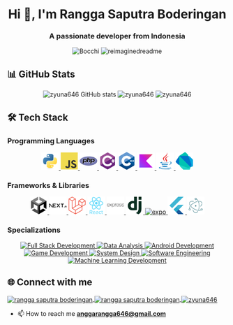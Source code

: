 <h1 align="center">Hi 👋, I'm Rangga Saputra Boderingan</h1>
<h3 align="center">A passionate developer from Indonesia</h3>

<p align="center">
  <img src="https://media.tenor.com/tGQh6a0F8AMAAAAi/bocchi-the-rock.gif" alt="Bocchi" />
  <img src="https://myreadme.vercel.app/api/embed/zyuna646?panels=userstatistics,toprepositories,toplanguages,commitgraph" alt="reimaginedreadme" />
  
</p>

## 📊 GitHub Stats
<p align="center">
  <img src="https://github-readme-stats.vercel.app/api?username=zyuna646&show_icons=true&theme=radical" alt="zyuna646 GitHub stats" />
  <img src="https://github-readme-streak-stats.herokuapp.com/?user=zyuna646&theme=radical" alt="zyuna646" />
  <img src="https://github-readme-stats.vercel.app/api/top-langs/?username=zyuna646&layout=compact&theme=radical" alt="zyuna646" />
</p>

## 🛠 Tech Stack

### Programming Languages
<p align="center">
  <a href="https://www.python.org" target="_blank" rel="noreferrer">
    <img src="https://raw.githubusercontent.com/devicons/devicon/master/icons/python/python-original.svg" alt="python" width="40" height="40"/>
  </a>
  <a href="https://developer.mozilla.org/en-US/docs/Web/JavaScript" target="_blank" rel="noreferrer">
    <img src="https://raw.githubusercontent.com/devicons/devicon/master/icons/javascript/javascript-original.svg" alt="javascript" width="40" height="40"/>
  </a>
  <a href="https://www.php.net" target="_blank" rel="noreferrer">
    <img src="https://raw.githubusercontent.com/devicons/devicon/master/icons/php/php-original.svg" alt="php" width="40" height="40"/>
  </a>
  <a href="https://docs.microsoft.com/en-us/dotnet/csharp/" target="_blank" rel="noreferrer">
    <img src="https://raw.githubusercontent.com/devicons/devicon/master/icons/csharp/csharp-original.svg" alt="csharp" width="40" height="40"/>
  </a>
  <a href="https://isocpp.org/" target="_blank" rel="noreferrer">
    <img src="https://raw.githubusercontent.com/devicons/devicon/master/icons/cplusplus/cplusplus-original.svg" alt="cplusplus" width="40" height="40"/>
  </a>
  <a href="https://kotlinlang.org/" target="_blank" rel="noreferrer">
    <img src="https://raw.githubusercontent.com/devicons/devicon/master/icons/kotlin/kotlin-original.svg" alt="kotlin" width="40" height="40"/>
  </a>
  <a href="https://www.java.com" target="_blank" rel="noreferrer">
    <img src="https://raw.githubusercontent.com/devicons/devicon/master/icons/java/java-original.svg" alt="java" width="40" height="40"/>
  </a>
  <a href="https://dart.dev/" target="_blank" rel="noreferrer">
    <img src="https://raw.githubusercontent.com/devicons/devicon/master/icons/dart/dart-original.svg" alt="dart" width="40" height="40"/>
  </a>
</p>

### Frameworks & Libraries
<p align="center">
  <a href="https://unity.com/" target="_blank" rel="noreferrer">
    <img src="https://raw.githubusercontent.com/devicons/devicon/master/icons/unity/unity-original.svg" alt="unity" width="40" height="40"/>
  </a>
  <a href="https://nextjs.org/" target="_blank" rel="noreferrer">
    <img src="https://raw.githubusercontent.com/devicons/devicon/master/icons/nextjs/nextjs-original-wordmark.svg" alt="next" width="40" height="40"/>
  </a>
  <a href="https://laravel.com/" target="_blank" rel="noreferrer">
    <img src="https://raw.githubusercontent.com/devicons/devicon/master/icons/laravel/laravel-original.svg" alt="laravel" width="40" height="40"/>
  </a>
  <a href="https://reactjs.org/" target="_blank" rel="noreferrer">
    <img src="https://raw.githubusercontent.com/devicons/devicon/master/icons/react/react-original-wordmark.svg" alt="react" width="40" height="40"/>
  </a>
  <a href="https://expressjs.com/" target="_blank" rel="noreferrer">
    <img src="https://raw.githubusercontent.com/devicons/devicon/master/icons/express/express-original-wordmark.svg" alt="express" width="40" height="40"/>
  </a>
  <a href="https://www.djangoproject.com/" target="_blank" rel="noreferrer">
    <img src="https://raw.githubusercontent.com/devicons/devicon/master/icons/django/django-plain.svg" alt="django" width="40" height="40"/>
  </a>
  <a href="https://expo.dev/" target="_blank" rel="noreferrer">
    <img src="https://raw.githubusercontent.com/devicons/devicon/master/icons/expo/expo-plain.svg" alt="expo" width="40" height="40"/>
  </a>
  <a href="https://flutter.dev/" target="_blank" rel="noreferrer">
    <img src="https://raw.githubusercontent.com/devicons/devicon/master/icons/flutter/flutter-original.svg" alt="flutter" width="40" height="40"/>
  </a>
  <a href="https://www.electronjs.org/" target="_blank" rel="noreferrer">
    <img src="https://raw.githubusercontent.com/devicons/devicon/master/icons/electron/electron-original.svg" alt="electron" width="40" height="40"/>
  </a>
</p>

### Specializations
<p align="center">
  <a href="#">
    <img src="https://img.shields.io/badge/Full%20Stack%20Development-blue" alt="Full Stack Development" />
  </a>
  <a href="#">
    <img src="https://img.shields.io/badge/Data%20Analysis-brightgreen" alt="Data Analysis" />
  </a>
  <a href="#">
    <img src="https://img.shields.io/badge/Android%20Development-yellow" alt="Android Development" />
  </a>
  <a href="#">
    <img src="https://img.shields.io/badge/Game%20Development-orange" alt="Game Development" />
  </a>
  <a href="#">
    <img src="https://img.shields.io/badge/System%20Design-red" alt="System Design" />
  </a>
  <a href="#">
    <img src="https://img.shields.io/badge/Software%20Engineering-blueviolet" alt="Software Engineering" />
  </a>
  <a href="#">
    <img src="https://img.shields.io/badge/Machine%20Learning%20Development-ff69b4" alt="Machine Learning Development" />
  </a>
</p>

## 🌐 Connect with me
<p align="left">
  <a href="https://linkedin.com/in/rangga saputra boderingan" target="blank">
    <img align="center" src="https://raw.githubusercontent.com/rahuldkjain/github-profile-readme-generator/master/src/images/icons/Social/linked-in-alt.svg" alt="rangga saputra boderingan" height="30" width="40" />
  </a>
  <a href="https://fb.com/rangga saputra boderingan" target="blank">
    <img align="center" src="https://raw.githubusercontent.com/rahuldkjain/github-profile-readme-generator/master/src/images/icons/Social/facebook.svg" alt="rangga saputra boderingan" height="30" width="40" />
  </a>
  <a href="https://instagram.com/zyuna646" target="blank">
    <img align="center" src="https://raw.githubusercontent.com/rahuldkjain/github-profile-readme-generator/master/src/images/icons/Social/instagram.svg" alt="zyuna646" height="30" width="40" />
  </a>
</p>

- 📫 How to reach me **anggarangga646@gmail.com**
